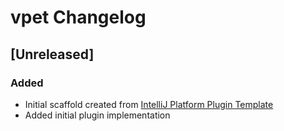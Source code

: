<!-- Keep a Changelog guide -> https://keepachangelog.com -->

# vpet Changelog

## [Unreleased]

### Added

- Initial scaffold created
  from [IntelliJ Platform Plugin Template](https://github.com/JetBrains/intellij-platform-plugin-template)
- Added initial plugin implementation